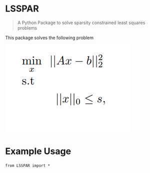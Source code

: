 # LSSPAR
>A Python Package to solve sparsity constrained least squares problems

This package solves the following problem

[![g](https://github.com/Fatih-S-AKTAS/LSSPAR/blob/master/files/lssparquestion.png)]()

# Example Usage


`
from LSSPAR import * 
`
